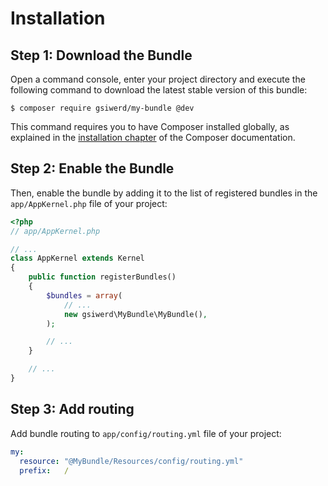 Installation
============

Step 1: Download the Bundle
---------------------------

Open a command console, enter your project directory and execute the
following command to download the latest stable version of this bundle:

```console
$ composer require gsiwerd/my-bundle @dev
```

This command requires you to have Composer installed globally, as explained
in the [installation chapter](https://getcomposer.org/doc/00-intro.md)
of the Composer documentation.

Step 2: Enable the Bundle
-------------------------

Then, enable the bundle by adding it to the list of registered bundles
in the `app/AppKernel.php` file of your project:

```php
<?php
// app/AppKernel.php

// ...
class AppKernel extends Kernel
{
    public function registerBundles()
    {
        $bundles = array(
            // ...
            new gsiwerd\MyBundle\MyBundle(),
        );

        // ...
    }

    // ...
}
```

Step 3: Add routing
-------------------------

Add bundle routing to `app/config/routing.yml` file of your project:

```yaml
my:
  resource: "@MyBundle/Resources/config/routing.yml"
  prefix:   /
```
